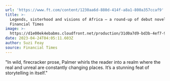 ```yaml
---
url: 'https://www.ft.com/content/1230aa6d-880d-414f-a8a1-800a357ccaf9'
title: >-
  Legends, sisterhood and visions of Africa — a round-up of debut novels |
  Financial Times
image: >-
  https://d1e00ek4ebabms.cloudfront.net/production/31d0a7d9-bd3b-4ef7-9954-9080c3fc124c.jpg
date: 2023-04-24T04:05:11.603Z
author: Suzi Feay
source: Financial Times
---
```


"In wild, firecracker prose, Palmer whirls the reader into a realm where the real and unreal are constantly changing places. It’s a stunning feat of storytelling in itself."
